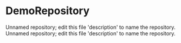 # DemoRepository
Unnamed repository; edit this file 'description' to name the repository.
Unnamed repository; edit this file 'description' to name the repository.
